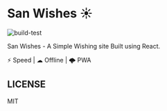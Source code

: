 # San Wishes ☀

![build-test](https://github.com/mskian/san-wishes/workflows/build-test/badge.svg)  

San Wishes - A Simple Wishing site Built using React.

⚡ Speed | ☁ Offline | 🌩 PWA

## LICENSE

MIT
